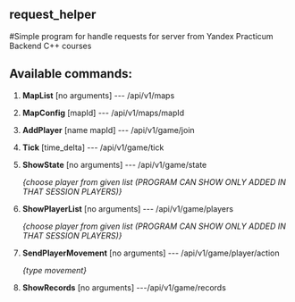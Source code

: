 ## request_helper
#Simple program for handle requests for server from Yandex Practicum Backend C++ courses

## Available commands:

1) **MapList** [no arguments] --- /api/v1/maps

2) **MapConfig** [mapId] --- /api/v1/maps/mapId

3) **AddPlayer** [name mapId] --- /api/v1/game/join

4) **Tick** [time_delta] --- /api/v1/game/tick

5) **ShowState** [no arguments] --- /api/v1/game/state

    *{choose player from given list (PROGRAM CAN SHOW ONLY ADDED IN THAT SESSION PLAYERS)}*
    
6) **ShowPlayerList** [no arguments] --- /api/v1/game/players

    *{choose player from given list (PROGRAM CAN SHOW ONLY ADDED IN THAT SESSION PLAYERS)}*
    
7) **SendPlayerMovement** [no arguments] --- /api/v1/game/player/action

    *{type movement}*
    
8) **ShowRecords** [no arguments] ---/api/v1/game/records
